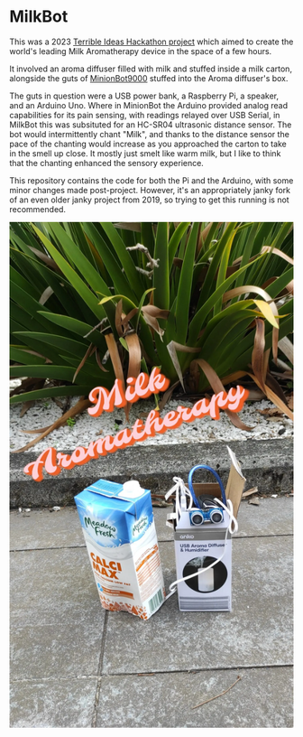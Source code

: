 # MilkBot

This was a 2023 [Terrible Ideas Hackathon project](https://terriblehack.com/projects/milk-aromatherapy) which aimed to create the world's leading Milk Aromatherapy device in the space of a few hours.

It involved an aroma diffuser filled with milk and stuffed inside a milk carton, alongside the guts of [MinionBot9000](https://github.com/Tradeylouish/MinionBot9000) stuffed into the Aroma diffuser's box.

The guts in question were a USB power bank, a Raspberry Pi, a speaker, and an Arduino Uno. Where in MinionBot the Arduino provided analog read capabilities for its pain sensing, with readings relayed over USB Serial, in MilkBot this was subsituted for an HC-SR04 ultrasonic distance sensor. The bot would intermittently chant "Milk", and thanks to the distance sensor the pace of the chanting would increase as you approached the carton to take in the smell up close. It mostly just smelt like warm milk, but I like to think that the chanting enhanced the sensory experience.

This repository contains the code for both the Pi and the Arduino, with some minor changes made post-project. However, it's an appropriately janky fork of an even older janky project from 2019, so trying to get this running is not recommended.

![milkbot](img/milkbot.jpg?raw=true)
